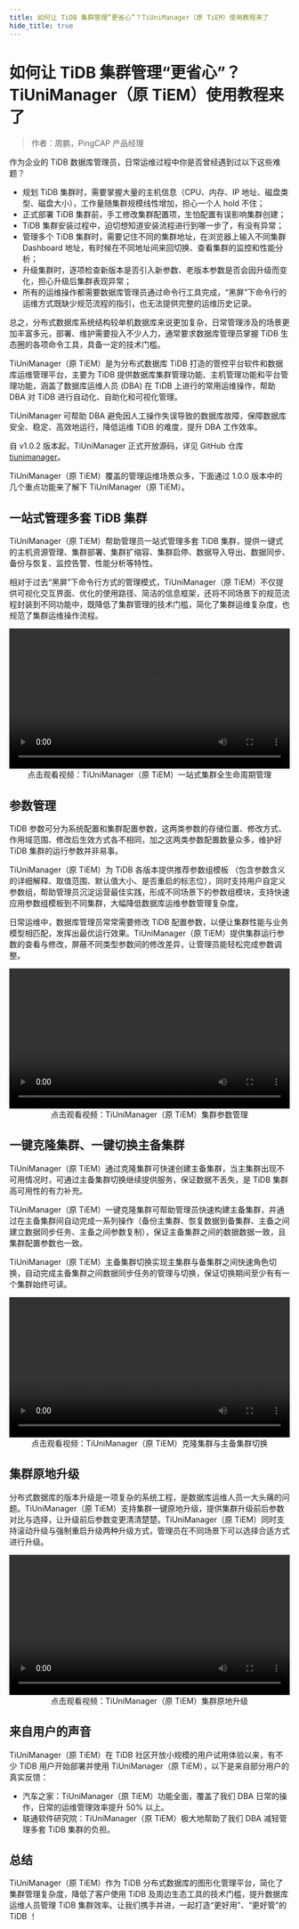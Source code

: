 ```yaml
---
title: 如何让 TiDB 集群管理“更省心”？TiUniManager（原 TiEM）使用教程来了
hide_title: true
---
```


# 如何让 TiDB 集群管理“更省心”？TiUniManager（原 TiEM）使用教程来了

> 作者：周鹏，PingCAP 产品经理

作为企业的 TiDB 数据库管理员，日常运维过程中你是否曾经遇到过以下这些难题？

- 规划 TiDB 集群时，需要掌握大量的主机信息（CPU、内存、IP 地址、磁盘类型、磁盘大小），工作量随集群规模线性增加，担心一个人 hold 不住；
- 正式部署 TiDB 集群前，手工修改集群配置项，生怕配置有误影响集群创建；
- TiDB 集群安装过程中，迫切想知道安装流程进行到哪一步了，有没有异常；
- 管理多个 TiDB 集群时，需要记住不同的集群地址，在浏览器上输入不同集群 Dashboard 地址，有时候在不同地址间来回切换、查看集群的监控和性能分析；
- 升级集群时，逐项检查新版本是否引入新参数、老版本参数是否会因升级而变化，担心升级后集群表现异常；
- 所有的运维操作都需要数据库管理员通过命令行工具完成，“黑屏”下命令行的运维方式既缺少规范流程的指引，也无法提供完整的运维历史记录。

总之，分布式数据库系统结构较单机数据库来说更加复杂，日常管理涉及的场景更加丰富多元，部署、维护需要投入不少人力，通常要求数据库管理员掌握 TiDB 生态圈的各项命令工具，具备一定的技术门槛。

TiUniManager（原 TiEM）是为分布式数据库 TiDB 打造的管控平台软件和数据库运维管理平台，主要为 TiDB 提供数据库集群管理功能、主机管理功能和平台管理功能，涵盖了数据库运维人员 (DBA) 在 TiDB 上进行的常用运维操作，帮助 DBA 对 TiDB 进行自动化、自助化和可视化管理。

TiUniManager 可帮助 DBA 避免因人工操作失误导致的数据库故障，保障数据库安全、稳定、高效地运行，降低运维 TiDB 的难度，提升 DBA 工作效率。

自 v1.0.2 版本起，TiUniManager 正式开放源码，详见 GitHub 仓库 [tiunimanager](https://github.com/pingcap/tiunimanager)。

TiUniManager（原 TiEM）覆盖的管理运维场景众多，下面通过 1.0.0 版本中的几个重点功能来了解下 TiUniManager（原 TiEM）。

## 一站式管理多套 TiDB 集群

TiUniManager（原 TiEM）帮助管理员一站式管理多套 TiDB 集群，提供一键式的主机资源管理、集群部署、集群扩缩容、集群启停、数据导入导出、数据同步、备份与恢复、监控告警、性能分析等特性。

相对于过去“黑屏”下命令行方式的管理模式，TiUniManager（原 TiEM）不仅提供可视化交互界面、优化的使用路径、简洁的信息框架，还将不同场景下的规范流程封装到不同功能中，既降低了集群管理的技术门槛，简化了集群运维复杂度，也规范了集群运维操作流程。

<video controls width="100%">
  <source src="https://img1.www.pingcap.com/prod/Ti_EM_Demo_956fa5cccb.mp4"/>
</video>

<center> 点击观看视频：TiUniManager（原 TiEM）一站式集群全生命周期管理</center>

## 参数管理

TiDB 参数可分为系统配置和集群配置参数，这两类参数的存储位置、修改方式、作用域范围、修改后生效方式各不相同，加之这两类参数配置数量众多，维护好 TiDB 集群的运行参数并非易事。

TiUniManager（原 TiEM）为 TiDB 各版本提供推荐参数组模板 （包含参数含义的详细解释、取值范围、默认值大小、是否重启的标志位），同时支持用户自定义参数组，帮助管理员沉淀运营最佳实践，形成不同场景下的参数组模块，支持快速应用参数组模板到不同集群，大幅降低数据库运维参数管理复杂度。

日常运维中，数据库管理员常常需要修改 TiDB 配置参数，以便让集群性能与业务模型相匹配，发挥出最优运行效果。TiUniManager（原 TiEM）提供集群运行参数的查看与修改，屏蔽不同类型参数间的修改差异，让管理员能轻松完成参数调整。

<video controls width="100%">
  <source src="https://img1.www.pingcap.com/prod/Ti_EM_Demo_bc23aac067.mp4"/>
</video>

<center> 点击观看视频：TiUniManager（原 TiEM）集群参数管理</center>

## 一键克隆集群、一键切换主备集群

TiUniManager（原 TiEM）通过克隆集群可快速创建主备集群，当主集群出现不可用情况时，可通过主备集群切换继续提供服务，保证数据不丢失，是 TiDB 集群高可用性的有力补充。

TiUniManager（原 TiEM）一键克隆集群可帮助管理员快速构建主备集群，并通过在主备集群间自动完成一系列操作（备份主集群、恢复数据到备集群、主备之间建立数据同步任务、主备之间参数复制），保证主备集群之间的数据数据一致，且集群配置参数也一致。

TiUniManager（原 TiEM）主备集群切换实现主集群与备集群之间快速角色切换，自动完成主备集群之间数据同步任务的管理与切换，保证切换期间至少有有一个集群始终可读。

<video controls width="100%">
  <source src="https://img1.www.pingcap.com/prod/Ti_EM_Demo_2af5652cdb.mp4"/>
</video>

<center> 点击观看视频：TiUniManager（原 TiEM）克隆集群与主备集群切换</center>

## 集群原地升级

分布式数据库的版本升级是一项复杂的系统工程，是数据库运维人员一大头痛的问题。TiUniManager（原 TiEM）支持集群一键原地升级，提供集群升级前后参数对比与选择，让升级前后参数变更清清楚楚。TiUniManager（原 TiEM）同时支持滚动升级与强制重启升级两种升级方式，管理员在不同场景下可以选择合适方式进行升级。

<video controls width="100%">
  <source src="https://img1.www.pingcap.com/prod/Ti_EM_Demo_333a599351.mp4"/>
</video>

<center> 点击观看视频：TiUniManager（原 TiEM）集群原地升级</center>

## 来自用户的声音

TiUniManager（原 TiEM）在 TiDB 社区开放小规模的用户试用体验以来，有不少 TiDB 用户开始部署并使用 TiUniManager（原 TiEM），以下是来自部分用户的真实反馈：

- 汽车之家：TiUniManager（原 TiEM）功能全面，覆盖了我们 DBA 日常的操作，日常的运维管理效率提升 50% 以上。
- 联通软件研究院：TiUniManager（原 TiEM）极大地帮助了我们 DBA 减轻管理多套 TiDB 集群的负担。

## 总结

TiUniManager（原 TiEM）作为 TiDB 分布式数据库的图形化管理平台，简化了集群管理复杂度，降低了客户使用 TiDB 及周边生态工具的技术门槛，提升数据库运维人员管理 TiDB 集群效率。让我们携手并进，一起打造“更好用”、“更好管”的 TiDB ！